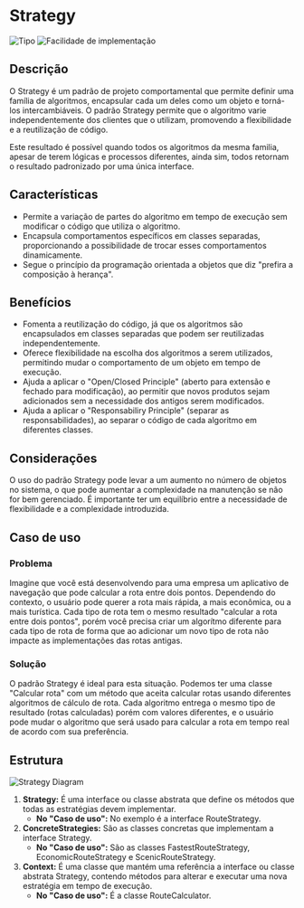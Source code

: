 # Strategy

![Tipo](https://img.shields.io/badge/Tipo-Criacional-informational)
![Facilidade de implementação](https://img.shields.io/badge/Facilidade%20de%20implementação-★★★★☆-yellow)

## Descrição

O Strategy é um padrão de projeto comportamental que permite definir uma família de algoritmos, encapsular cada um deles como um objeto e torná-los intercambiáveis.
O padrão Strategy permite que o algoritmo varie independentemente dos clientes que o utilizam, promovendo a flexibilidade e a reutilização de código.

Este resultado é possível quando todos os algoritmos da mesma familia, apesar de terem lógicas e processos diferentes, ainda sim, todos retornam o resultado padronizado por uma única interface.

## Características

* Permite a variação de partes do algoritmo em tempo de execução sem modificar o código que utiliza o algoritmo.
* Encapsula comportamentos específicos em classes separadas, proporcionando a possibilidade de trocar esses comportamentos dinamicamente.
* Segue o princípio da programação orientada a objetos que diz "prefira a composição à herança".

## Benefícios

- Fomenta a reutilização do código, já que os algoritmos são encapsulados em classes separadas que podem ser reutilizadas independentemente.
- Oferece flexibilidade na escolha dos algoritmos a serem utilizados, permitindo mudar o comportamento de um objeto em tempo de execução.
- Ajuda a aplicar o "Open/Closed Principle" (aberto para extensão e fechado para modificação), ao permitir que novos produtos sejam adicionados sem a necessidade dos antigos serem modificados.
- Ajuda a aplicar o "Responsabiliry Principle" (separar as responsabilidades), ao separar o código de cada algoritmo em diferentes classes.

## Considerações

O uso do padrão Strategy pode levar a um aumento no número de objetos no sistema, o que pode aumentar a complexidade na manutenção se não for bem gerenciado.
É importante ter um equilíbrio entre a necessidade de flexibilidade e a complexidade introduzida.

## Caso de uso

### Problema

Imagine que você está desenvolvendo para uma empresa um aplicativo de navegação que pode calcular a rota entre dois pontos. Dependendo do contexto, o usuário pode querer a rota mais rápida, a mais econômica, ou a mais turística.
Cada tipo de rota tem o mesmo resultado "calcular a rota entre dois pontos", porém você precisa criar um algorítmo diferente para cada tipo de rota de forma que ao adicionar um novo tipo de rota não impacte as implementações das rotas antigas.

### Solução

O padrão Strategy é ideal para esta situação. Podemos ter uma classe "Calcular rota" com um método que aceita calcular rotas usando diferentes algoritmos de cálculo de rota. Cada algoritmo entrega o mesmo tipo de resultado (rotas calculadas) porém com valores diferentes, e o usuário pode mudar o algoritmo que será usado para calcular a rota em tempo real de acordo com sua preferência.

## Estrutura

![Strategy Diagram](https://imgur.com/3VwXFMV.png)

1. **Strategy:** É uma interface ou classe abstrata que define os métodos que todas as estratégias devem implementar.
   - **No "Caso de uso":** No exemplo é a interface RouteStrategy.
2. **ConcreteStrategies:** São as classes concretas que implementam a interface Strategy.
   - **No "Caso de uso":** São as classes FastestRouteStrategy, EconomicRouteStrategy e ScenicRouteStrategy.
3. **Context:** É uma classe que mantém uma referência a interface ou classe abstrata Strategy, contendo métodos para alterar e executar uma nova estratégia em tempo de execução.
   - **No "Caso de uso":** É a classe RouteCalculator.
